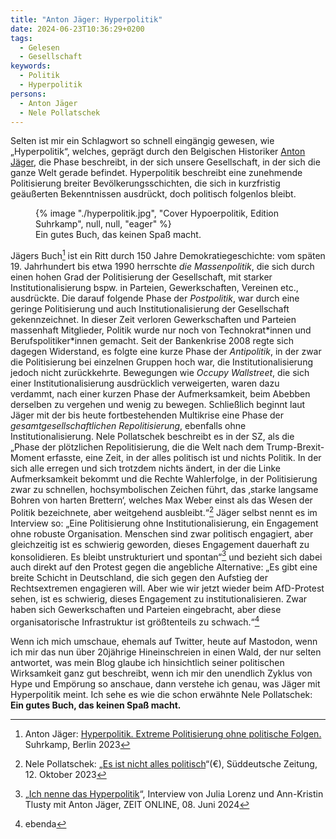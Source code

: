 ```yaml
---
title: "Anton Jäger: Hyperpolitik"
date: 2024-06-23T10:36:29+0200
tags:
  - Gelesen
  - Gesellschaft
keywords:
  - Politik
  - Hyperpolitik
persons:
  - Anton Jäger
  - Nele Pollatschek
---
```


Selten ist mir ein Schlagwort so schnell eingängig gewesen, wie „Hyperpolitik“, welches, geprägt durch den Belgischen Historiker [Anton Jäger](https://www.jacobin.de/autoren/anton-jaeger), die Phase beschreibt, in der sich unsere Gesellschaft, in der sich die ganze Welt gerade befindet. Hyperpolitik beschreibt eine zunehmende Politisierung breiter Bevölkerungsschichten, die sich in kurzfristig geäußerten Bekenntnissen ausdrückt, doch politisch folgenlos bleibt.

<figure>
  {% image "./hyperpolitik.jpg", "Cover Hypoerpolitik, Edition Suhrkamp", null, null, "eager" %}
  <figcaption>Ein gutes Buch, das keinen Spaß macht.</figcaption>
</figure>

Jägers Buch[^1] ist ein Ritt durch 150 Jahre Demokratiegeschichte: vom späten 19. Jahrhundert bis etwa 1990 herrschte _die Massenpolitik_, die sich durch einen hohen Grad der Politisierung der Gesellschaft, mit starker Institutionalisierung bspw. in Parteien, Gewerkschaften, Vereinen etc., ausdrückte. Die darauf folgende Phase der _Postpolitik_, war durch eine geringe Politisierung und auch Institutionalisierung der Gesellschaft gekennzeichnet. In dieser Zeit verloren Gewerkschaften und Parteien massenhaft Mitglieder, Politik wurde nur noch von Technokrat\*innen und Berufspolitiker\*innen gemacht. Seit der Bankenkrise 2008 regte sich dagegen Widerstand, es folgte eine kurze Phase der _Antipolitik_, in der zwar die Politisierung bei einzelnen Gruppen hoch war, die Institutionalisierung jedoch nicht zurückkehrte. Bewegungen wie _Occupy Wallstreet_, die sich einer Institutionalisierung ausdrücklich verweigerten, waren dazu verdammt, nach einer kurzen Phase der Aufmerksamkeit, beim Abebben derselben zu vergehen und wenig zu bewegen. Schließlich beginnt laut Jäger mit der bis heute fortbestehenden Multikrise eine Phase der _gesamtgesellschaftlichen Repolitisierung_, ebenfalls ohne Institutionalisierung. Nele Pollatschek beschreibt es in der SZ, als die „Phase der plötzlichen Repolitisierung, die die Welt nach dem Trump-Brexit-Moment erfasste, eine Zeit, in der alles politisch ist und nichts Politik. In der sich alle erregen und sich trotzdem nichts ändert, in der die Linke Aufmerksamkeit bekommt und die Rechte Wahlerfolge, in der Politisierung zwar zu schnellen, hochsymbolischen Zeichen führt, das ‚starke langsame Bohren von harten Brettern‘, welches Max Weber einst als das Wesen der Politik bezeichnete, aber weitgehend ausbleibt.“[^2] Jäger selbst nennt es im Interview so: „Eine Politisierung ohne Institutionalisierung, ein Engagement ohne robuste Organisation. Menschen sind zwar politisch engagiert, aber gleichzeitig ist es schwierig geworden, dieses Engagement dauerhaft zu konsolidieren. Es bleibt unstrukturiert und spontan“[^3] und bezieht sich dabei auch direkt auf den Protest gegen die angebliche Alternative: „Es gibt eine breite Schicht in Deutschland, die sich gegen den Aufstieg der Rechtsextremen engagieren will. Aber wie wir jetzt wieder beim AfD-Protest sehen, ist es schwierig, dieses Engagement zu institutionalisieren. Zwar haben sich Gewerkschaften und Parteien eingebracht, aber diese organisatorische Infrastruktur ist größtenteils zu schwach.“[^4]

Wenn ich mich umschaue, ehemals auf Twitter, heute auf Mastodon, wenn ich mir das nun über 20jährige Hineinschreien in einen Wald, der nur selten antwortet, was mein Blog glaube ich hinsichtlich seiner politischen Wirksamkeit ganz gut beschreibt, wenn ich mir den unendlich Zyklus von Hype und Empörung so anschaue, dann verstehe ich genau, was Jäger mit Hyperpolitik meint. Ich sehe es wie die schon erwähnte Nele Pollatschek: **Ein gutes Buch, das keinen Spaß macht.**

[^1]: Anton Jäger: [Hyperpolitik. Extreme Politisierung ohne politische Folgen.](https://www.suhrkamp.de/buch/anton-jaeger-hyperpolitik-t-9783518127971) Suhrkamp, Berlin 2023
[^2]: Nele Pollatschek: „[Es ist nicht alles politisch](https://www.sueddeutsche.de/kultur/anton-jaeger-hyperpolitik-rezension-1.6283254)“(€), Süddeutsche Zeitung, 12. Oktober 2023
[^3]: „[Ich nenne das Hyperpolitik](https://www.zeit.de/kultur/2024-06/anton-jaeger-protest-demonstrationen-politik)“, Interview von Julia Lorenz und Ann-Kristin Tlusty mit Anton Jäger, ZEIT ONLINE, 08. Juni 2024
[^4]: ebenda